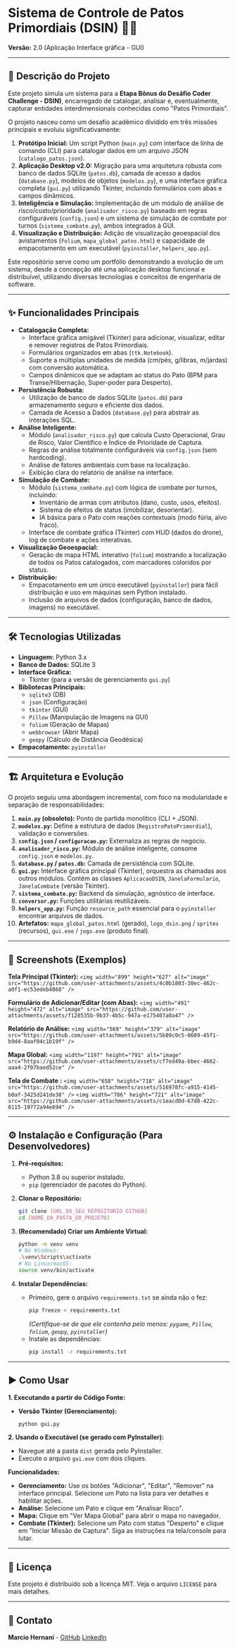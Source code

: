 # Sistema de Controle de Patos Primordiais (DSIN) 🦆✨

**Versão:** 2.0 (Aplicação Interface gráfica - GUI)

---

## 📖 Descrição do Projeto

Este projeto simula um sistema para a **Etapa Bônus do Desáfio Coder Challenge - DSIN)**, encarregado de catalogar, analisar e, eventualmente, capturar entidades interdimensionais conhecidas como "Patos Primordiais".

O projeto nasceu como um desafio acadêmico dividido em três missões principais e evoluiu significativamente:

1.  **Protótipo Inicial:** Um script Python (`main.py`) com interface de linha de comando (CLI) para catalogar dados em um arquivo JSON (`catalogo_patos.json`).
2.  **Aplicação Desktop v2.0:** Migração para uma arquitetura robusta com banco de dados SQLite (`patos.db`), camada de acesso a dados (`database.py`), modelos de objetos (`modelos.py`), e uma interface gráfica completa (`gui.py`) utilizando Tkinter, incluindo formulários com abas e campos dinâmicos.
3.  **Inteligência e Simulação:** Implementação de um módulo de análise de risco/custo/prioridade (`analisador_risco.py`) baseado em regras configuráveis (`config.json`) e um sistema de simulação de combate por turnos (`sistema_combate.py`), ambos integrados à GUI.
4.  **Visualização e Distribuição:** Adição de visualização geoespacial dos avistamentos (`folium`, `mapa_global_patos.html`) e capacidade de empacotamento em um executável (`pyinstaller`, `helpers_app.py`).

Este repositório serve como um portfólio demonstrando a evolução de um sistema, desde a concepção até uma aplicação desktop funcional e distribuível, utilizando diversas tecnologias e conceitos de engenharia de software.

---

## ✨ Funcionalidades Principais

* **Catalogação Completa:**
    * Interface gráfica amigável (Tkinter) para adicionar, visualizar, editar e remover registros de Patos Primordiais.
    * Formulários organizados em abas (`ttk.Notebook`).
    * Suporte a múltiplas unidades de medida (cm/pés, g/libras, m/jardas) com conversão automática.
    * Campos dinâmicos que se adaptam ao status do Pato (BPM para Transe/Hibernação, Super-poder para Desperto).
* **Persistência Robusta:**
    * Utilização de banco de dados SQLite (`patos.db`) para armazenamento seguro e eficiente dos dados.
    * Camada de Acesso a Dados (`database.py`) para abstrair as interações SQL.
* **Análise Inteligente:**
    * Módulo (`analisador_risco.py`) que calcula Custo Operacional, Grau de Risco, Valor Científico e Índice de Prioridade de Captura.
    * Regras de análise totalmente configuráveis via `config.json` (sem hardcoding).
    * Análise de fatores ambientais com base na localização.
    * Exibição clara do relatório de análise na interface.
* **Simulação de Combate:**
    * Módulo (`sistema_combate.py`) com lógica de combate por turnos, incluindo:
        * Inventário de armas com atributos (dano, custo, usos, efeitos).
        * Sistema de efeitos de status (imobilizar, desorientar).
        * IA básica para o Pato com reações contextuais (modo fúria, alvo fraco).
    * Interface de combate gráfica (Tkinter) com HUD (dados do drone), log de combate e ações interativas.
* **Visualização Geoespacial:**
    * Geração de mapa HTML interativo (`folium`) mostrando a localização de todos os Patos catalogados, com marcadores coloridos por status.
* **Distribuição:**
    * Empacotamento em um único executável (`pyinstaller`) para fácil distribuição e uso em máquinas sem Python instalado.
    * Inclusão de arquivos de dados (configuração, banco de dados, imagens) no executável.

---

## 🛠️ Tecnologias Utilizadas

* **Linguagem:** Python 3.x
* **Banco de Dados:** SQLite 3
* **Interface Gráfica:**
    * Tkinter (para a versão de gerenciamento `gui.py`)
* **Bibliotecas Principais:**
    * `sqlite3` (DB)
    * `json` (Configuração)
    * `tkinter` (GUI)
    * `Pillow` (Manipulação de Imagens na GUI)
    * `folium` (Geração de Mapas)
    * `webbrowser` (Abrir Mapa)
    * `geopy` (Cálculo de Distância Geodésica)
* **Empacotamento:** `pyinstaller`

---

## 🏗️ Arquitetura e Evolução

O projeto seguiu uma abordagem incremental, com foco na modularidade e separação de responsabilidades:

1.  **`main.py` (obsoleto):** Ponto de partida monolítico (CLI + JSON).
2.  **`modelos.py`:** Define a estrutura de dados (`RegistroPatoPrimordial`), validação e conversões.
3.  **`config.json` / `configuracao.py`:** Externaliza as regras de negócio.
4.  **`analisador_risco.py`:** Módulo de análise inteligente, consome `config.json` e `modelos.py`.
5.  **`database.py` / `patos.db`:** Camada de persistência com SQLite.
6.  **`gui.py`:** Interface gráfica principal (Tkinter), orquestra as chamadas aos outros módulos. Contém as classes `AplicacaoDSIN`, `JanelaFormulario`, `JanelaCombate` (versão Tkinter).
7.  **`sistema_combate.py`:** Backend da simulação, agnóstico de interface.
8.  **`conversor.py`:** Funções utilitárias reutilizáveis.
9.  **`helpers_app.py`:** Função `resource_path` essencial para o `pyinstaller` encontrar arquivos de dados.
10. **Artefatos:** `mapa_global_patos.html` (gerado), `logo_dsin.png` / `sprites` (recursos), `gui.exe` / `jogo.exe` (produto final).

---

## 📸 Screenshots (Exemplos)

**Tela Principal (Tkinter):**
`<img width="899" height="627" alt="image" src="https://github.com/user-attachments/assets/4c0b1803-30ec-462c-a0f1-ec53edeb4868" />`

**Formulário de Adicionar/Editar (com Abas):**
`<img width="491" height="472" alt="image" src="https://github.com/user-attachments/assets/f128535b-9b37-4b5c-947a-e175407a0a47" />`

**Relatório de Análise:**
`<img width="569" height="379" alt="image" src="https://github.com/user-attachments/assets/5b89c0c5-0609-45f1-b9d4-8aaf04c1b19f" />`

**Mapa Global:**
`<img width="1197" height="791" alt="image" src="https://github.com/user-attachments/assets/cf7ed49a-bbec-4662-aaa4-2f07baed52ce" />`

**Tela de Combate :**
`<img width="658" height="718" alt="image" src="https://github.com/user-attachments/assets/516978fc-a915-4145-b0af-3425d241de38" />`
`<img width="786" height="721" alt="image" src="https://github.com/user-attachments/assets/c1eacd0d-67d8-422c-8115-19772a94e694" />`

---

## ⚙️ Instalação e Configuração (Para Desenvolvedores)

1.  **Pré-requisitos:**
    * Python 3.8 ou superior instalado.
    * `pip` (gerenciador de pacotes do Python).

2.  **Clonar o Repositório:**
    ```bash
    git clone [URL_DO_SEU_REPOSITORIO_GITHUB]
    cd [NOME_DA_PASTA_DO_PROJETO]
    ```

3.  **(Recomendado) Criar um Ambiente Virtual:**
    ```bash
    python -m venv venv
    # No Windows:
    .\venv\Scripts\activate
    # No Linux/macOS:
    source venv/bin/activate
    ```

4.  **Instalar Dependências:**
    * Primeiro, gere o arquivo `requirements.txt` se ainda não o fez:
        ```bash
        pip freeze > requirements.txt
        ```
        *(Certifique-se de que ele contenha pelo menos: `pygame`, `Pillow`, `folium`, `geopy`, `pyinstaller`)*
    * Instale as dependências:
        ```bash
        pip install -r requirements.txt
        ```

---

## ▶️ Como Usar

**1. Executando a partir do Código Fonte:**

* **Versão Tkinter (Gerenciamento):**
    ```bash
    python gui.py
    ```

**2. Usando o Executável (se gerado com PyInstaller):**

* Navegue até a pasta `dist` gerada pelo PyInstaller.
* Execute o arquivo `gui.exe` com dois cliques.

**Funcionalidades:**

* **Gerenciamento:** Use os botões "Adicionar", "Editar", "Remover" na interface principal. Selecione um Pato na lista para ver detalhes e habilitar ações.
* **Análise:** Selecione um Pato e clique em "Analisar Risco".
* **Mapa:** Clique em "Ver Mapa Global" para abrir o mapa no navegador.
* **Combate (Tkinter):** Selecione um Pato com status "Desperto" e clique em "Iniciar Missão de Captura". Siga as instruções na tela/console para lutar.

---

## 📄 Licença

Este projeto é distribuído sob a licença MIT. Veja o arquivo `LICENSE` para mais detalhes.

---

## 👋 Contato

**Marcio Hernani** - 
[GitHub](https://github.com/mhbsZSS)
[LinkedIn](https://www.linkedin.com/in/marcio-hernani-barbosa-da-silva)
